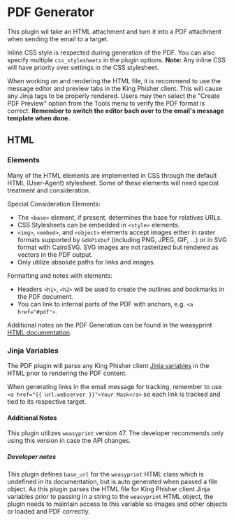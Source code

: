 # PDF Generator
This plugin wil take an HTML attachment and turn it into a PDF attachment when
sending the email to a target.

Inline CSS style is respected during generation of the PDF. You can also specify
multiple `css_stylesheets` in the plugin options. **Note:** Any inline CSS will
have priority over settings in the CSS stylesheet.

When working on and rendering the HTML file, it is recommend to use the message
editor and preview tabs in the King Phisher client. This will cause any Jinja
tags to be properly rendered. Users may then select the "Create PDF Preview"
option from the Tools menu to verify the PDF format is correct. **Remember to
switch the editor bach over to the email's message template when done.**

## HTML

### Elements
Many of the HTML elements are implemented in CSS through the default HTML
(User-Agent) stylesheet. Some of these elements will need special treatment and
consideration.

Special Consideration Elements:

* The `<base>` element, if present, determines the base for relatives URLs.
* CSS Stylesheets can be embedded in `<style>` elements.
* `<img>`, `<embed>`, and `<object>` elements accept images either in raster
  formats supported by `GdkPixbuf` (including PNG, JPEG, GIF, ...) or in SVG
  format with CairoSVG. SVG images are not rasterized but rendered as vectors in
  the PDF output.
* Only utilize absolute paths for links and images.

Formatting and notes with elements:

* Headers `<h1>`, `<h2>` will be used to create the outlines and bookmarks in
  the PDF document.
* You can link to internal parts of the PDF with anchors, e.g. `<a href="#pdf">`.

Additional notes on the PDF Generation can be found in the weasyprint
[HTML documentation][1].

### Jinja Variables
The PDF plugin will parse any King Phisher client [Jinja variables][2] in the
HTML prior to rendering the PDF content.

When generating links in the email message for tracking, remember to use
`<a href="{{ url.webserver }}">Your Mask</a>` so each link is tracked and tied
to its respective target.

#### Additional Notes
This plugin utilizes `weasyprint` version 47. The developer recommends only
using this version in case the API changes.

##### Developer notes
This plugin defines `base_url` for the `weasyprint` HTML class which is
undefined in its documentation, but is auto generated when passed a file object.
As this plugin parses the HTML file for King Phisher client Jinja variables
prior to passing in a string to the `weasyprint` HTML object, the plugin needs
to maintain access to this variable so images and other objects or loaded and
PDF correctly.

[1]: https://weasyprint.readthedocs.io/en/latest/features.html
[2]: https://github.com/securestate/king-phisher/wiki/Templates#message-templates
